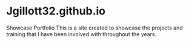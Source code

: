 # Jgillott32.github.io
Showcase Portfolio
This is a site created to showcase the projects and training that I have been involved with throughout the years.
